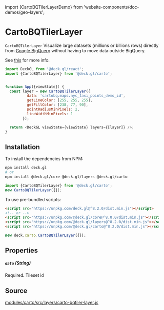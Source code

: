 import {CartoBQTilerLayerDemo} from 'website-components/doc-demos/geo-layers';

<CartoBQTilerLayerDemo />

# CartoBQTilerLayer

`CartoBQTilerLayer` Visualize large datasets (millions or billions rows) directly from [Google BigQuery](https://cloud.google.com/bigquery) without having to move data outside BigQuery.

See [this](https://carto.com/bigquery/beta/) for more info.

```js
import DeckGL from '@deck.gl/react';
import {CartoBQTilerLayer} from '@deck.gl/carto';


function App({viewState}) {
  const layer = new CartoBQTilerLayer({
          data: 'cartobq.maps.nyc_taxi_points_demo_id',
          getLineColor: [255, 255, 255],
          getFillColor: [238, 77, 90],
          pointRadiusMinPixels: 2,
          lineWidthMinPixels: 1
        });

  return <DeckGL viewState={viewState} layers={[layer]} />;
}
```

## Installation

To install the dependencies from NPM:

```bash
npm install deck.gl
# or
npm install @deck.gl/core @deck.gl/layers @deck.gl/carto
```

```js
import {CartoBQTilerLayer} from '@deck.gl/carto';
new CartoBQTilerLayer({});
```

To use pre-bundled scripts:

```html
<script src="https://unpkg.com/deck.gl@^8.2.0/dist.min.js"></script>
<!-- or -->
<script src="https://unpkg.com/@deck.gl/core@^8.0.0/dist.min.js"></script>
<script src="https://unpkg.com/@deck.gl/layers@^8.2.0/dist.min.js"></script>
<script src="https://unpkg.com/@deck.gl/carto@^8.2.0/dist.min.js"></script>
```

```js
new deck.carto.CartoBQTilerLayer({});
```


## Properties


##### `data` (String)

Required. Tileset id


## Source

[modules/carto/src/layers/carto-bqtiler-layer.js](https://github.com/visgl/deck.gl/tree/master/modules/carto/src/layers/carto-bqtiler-layer.js)
